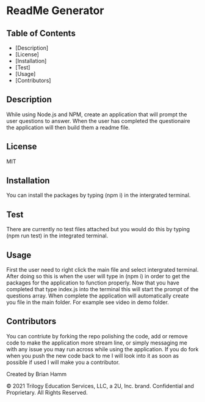 
  
  # ReadMe Generator
     
  ## Table of Contents
  
  - [Description]
  - [License]
  - [Installation]
  - [Test]
  - [Usage]
  - [Contributors]
  
  ## Description
  While using Node.js and NPM, create an application that will prompt the user questions to answer. When the user has completed the questionaire the application will then build them a readme file.
  
  ## License
  MIT 
  
  ## Installation
  You can install the packages by typing (npm i) in the intergrated terminal.
  
  ## Test
   There are currently no test files attached but you would do this by typing (npm run test) in the integrated terminal.

  ## Usage
  First the user need to right click the main file and select intergrated terminal. After doing so this is when the user will type in (npm i) in order to get the packages for the application to function properly. Now that you have completed that type index.js into the terminal this will start the prompt of the questions array. When complete the application will automatically create you file in the main folder. For example see video in demo folder.

  ## Contributors
  You can contriute by forking the repo polishing the code, add or remove code to make the application more stream line, or simply messaging me with any issue you may run across while using the application. If you do fork when you push the new code back to me I will look into it as soon as possible if used I will make you a contributor.

  Created by Brian Hamm

  © 2021 Trilogy Education Services, LLC, a 2U, Inc. brand. Confidential and Proprietary. All Rights Reserved.
